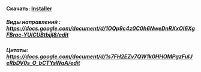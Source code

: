 #### Скачать: [Installer](https://raw.githubusercontent.com/Letov1337/Filosofiya/master/Philosophical%20quote%20generator_installer.exe)
##### Виды направлений : https://docs.google.com/document/d/1OQp9c4z0C0h6NweDnRXxOI6XgFBrac-YUICUBtbjjl8/edit
##### Цитаты: https://docs.google.com/document/d/1s7FH2EZv7QW1k0HHOMPgzFuIJeRbDV0s_O_bCTYsWaA/edit